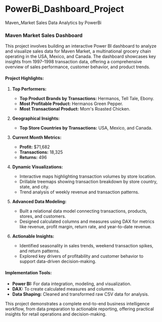 # PowerBi_Dashboard_Project
Maven_Market Sales Data Analytics by PowerBi

### Maven Market Sales Dashboard  

This project involves building an interactive Power BI dashboard to analyze and visualize sales data for Maven Market, a multinational grocery chain operating in the USA, Mexico, and Canada. The dashboard showcases key insights from 1997–1998 transaction data, offering a comprehensive overview of sales performance, customer behavior, and product trends.  

#### **Project Highlights:**  

1. **Top Performers:**  
   - **Top Product Brands by Transactions:** Hermanos, Tell Tale, Ebony.  
   - **Most Profitable Product:** Hermanos Green Pepper.  
   - **Most Transactional Product:** Mom's Roasted Chicken.  

2. **Geographical Insights:**  
   - **Top Store Countries by Transactions:** USA, Mexico, and Canada.  

3. **Current Month Metrics:**  
   - **Profit:** $71,682  
   - **Transactions:** 18,325  
   - **Returns:** 496  

4. **Dynamic Visualizations:**  
   - Interactive maps highlighting transaction volumes by store location.  
   - Drillable treemaps showing transaction breakdown by store country, state, and city.  
   - Trend analysis of weekly revenue and transaction patterns.  

5. **Advanced Data Modeling:**  
   - Built a relational data model connecting transactions, products, stores, and customers.  
   - Designed calculated columns and measures using DAX for metrics like revenue, profit margin, return rate, and year-to-date revenue.  

6. **Actionable Insights:**  
   - Identified seasonality in sales trends, weekend transaction spikes, and return patterns.  
   - Explored key drivers of profitability and customer behavior to support data-driven decision-making.  

#### **Implementation Tools:**  
- **Power BI:** For data integration, modeling, and visualization.  
- **DAX:** To create calculated measures and columns.  
- **Data Shaping:** Cleaned and transformed raw CSV data for analysis.  

This project demonstrates a complete end-to-end business intelligence workflow, from data preparation to actionable reporting, offering practical insights for retail operations and decision-making.  

